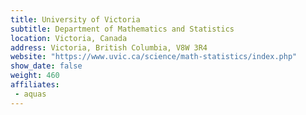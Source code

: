 ```yaml
---
title: University of Victoria
subtitle: Department of Mathematics and Statistics
location: Victoria, Canada
address: Victoria, British Columbia, V8W 3R4
website: "https://www.uvic.ca/science/math-statistics/index.php"
show_date: false
weight: 460
affiliates:
 - aquas
---
```

